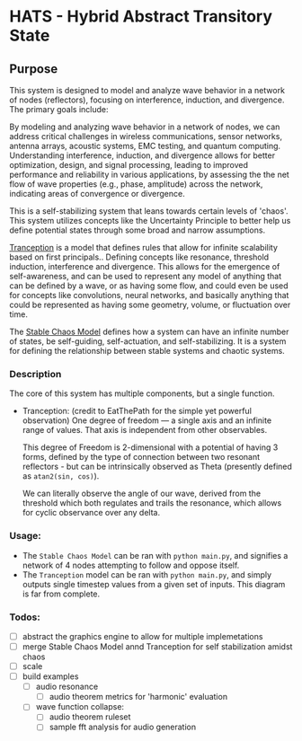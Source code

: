 # HATS - Hybrid Abstract Transitory State
## Purpose
This system is designed to model and analyze wave behavior in a network of nodes (reflectors), focusing on interference, induction, and divergence. The primary goals include:

By modeling and analyzing wave behavior in a network of nodes, we can address critical challenges in wireless communications, sensor networks, antenna arrays, acoustic systems, EMC testing, and quantum computing. Understanding interference, induction, and divergence allows for better optimization, design, and signal processing, leading to improved performance and reliability in various applications, by assessing the the net flow of wave properties (e.g., phase, amplitude) across the network, indicating areas of convergence or divergence.

This is a self-stabilizing system that leans towards certain levels of 'chaos'. This system utilizes concepts like the Uncertainty Principle to better help us define potential states through some broad and narrow assumptions.

[Tranception](https://github.com/BigStickStudio/StableChaos/tree/main/Tranception) is a model that defines rules that allow for infinite scalability based on first principals.. Defining concepts like resonance, threshold induction, interference and divergence. This allows for the emergence of self-awareness, and can be used to represent any model of anything that can be defined by a wave, or as having some flow, and could even be used for concepts like convolutions, neural networks, and basically anything that could be represented as having some geometry, volume, or fluctuation over time.

 The [Stable Chaos Model](https://github.com/BigStickStudio/StableChaos/tree/main/Stable%20Chaos%20Model) defines how a system can have an infinite number of states, be self-guiding, self-actuation, and self-stabilizing. It is a system for defining the relationship between stable systems and chaotic systems.

### Description
The core of this system has multiple components, but a single function.
 - Tranception:
    (credit to EatThePath for the simple yet powerful observation)
    One degree of freedom — a single axis and an infinite range of values.  That axis is independent from other observables. 
    
    This degree of Freedom is 2-dimensional with a potential of having 3 forms, defined by the type of connection between two resonant reflectors - but can be intrinsically observed as Theta (presently defined as `atan2(sin, cos)`). 

    We can literally observe the angle of our wave, derived from the threshold which both regulates and trails the resonance, which allows for cyclic observance over any delta.

### Usage:
 - The `Stable Chaos Model` can be ran with `python main.py`, and signifies a network of 4 nodes attempting to follow and oppose itself.
 - The `Tranception` model can be ran with `python main.py`, and simply outputs single timestep values from a given set of inputs. This diagram is far from complete.

### Todos:
 - [ ] abstract the graphics engine to allow for multiple implemetations
 - [ ] merge Stable Chaos Model annd Tranception for self stabilization amidst chaos
 - [ ] scale
 - [ ] build examples
    - [ ] audio resonance
        - [ ] audio theorem metrics for 'harmonic' evaluation
    - [ ] wave function collapse:
        - [ ] audio theorem ruleset
        - [ ] sample fft analysis for audio generation
